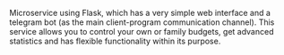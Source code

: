Microservice using Flask, which has a very simple web interface and a telegram bot (as the main client-program communication channel). This service allows you to control your own or family budgets, get advanced statistics and has flexible functionality within its purpose.
